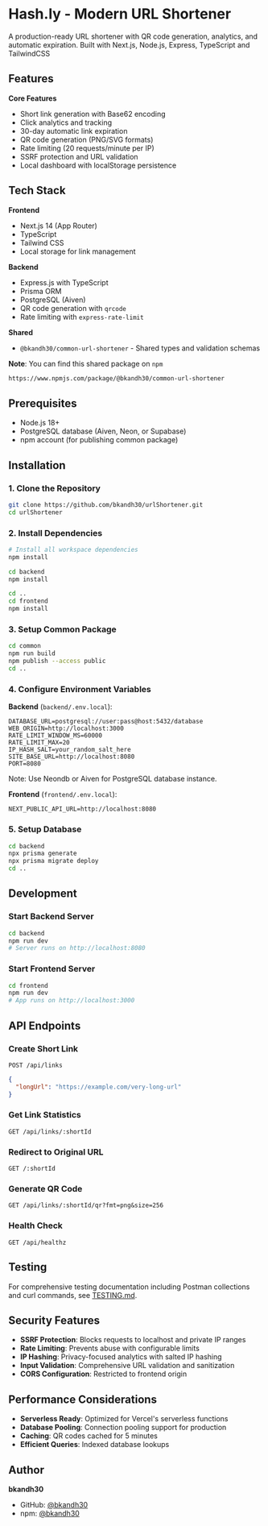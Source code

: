 # Hash.ly - Modern URL Shortener

A production-ready URL shortener with QR code generation, analytics, and automatic expiration. Built with Next.js, Node.js, Express, TypeScript and TailwindCSS

## Features

**Core Features**

- Short link generation with Base62 encoding
- Click analytics and tracking
- 30-day automatic link expiration
- QR code generation (PNG/SVG formats)
- Rate limiting (20 requests/minute per IP)
- SSRF protection and URL validation
- Local dashboard with localStorage persistence

## Tech Stack

**Frontend**

- Next.js 14 (App Router)
- TypeScript
- Tailwind CSS
- Local storage for link management

**Backend**

- Express.js with TypeScript
- Prisma ORM
- PostgreSQL (Aiven)
- QR code generation with `qrcode`
- Rate limiting with `express-rate-limit`

**Shared**

- `@bkandh30/common-url-shortener` - Shared types and validation schemas

**Note**: You can find this shared package on `npm`

```bash
https://www.npmjs.com/package/@bkandh30/common-url-shortener
```

## Prerequisites

- Node.js 18+
- PostgreSQL database (Aiven, Neon, or Supabase)
- npm account (for publishing common package)

## Installation

### 1. Clone the Repository

```bash
git clone https://github.com/bkandh30/urlShortener.git
cd urlShortener
```

### 2. Install Dependencies

```bash
# Install all workspace dependencies
npm install

cd backend
npm install

cd ..
cd frontend
npm install
```

### 3. Setup Common Package

```bash
cd common
npm run build
npm publish --access public
cd ..
```

### 4. Configure Environment Variables

**Backend** (`backend/.env.local`):

```env
DATABASE_URL=postgresql://user:pass@host:5432/database
WEB_ORIGIN=http://localhost:3000
RATE_LIMIT_WINDOW_MS=60000
RATE_LIMIT_MAX=20
IP_HASH_SALT=your_random_salt_here
SITE_BASE_URL=http://localhost:8080
PORT=8080
```

Note: Use Neondb or Aiven for PostgreSQL database instance.

**Frontend** (`frontend/.env.local`):

```env
NEXT_PUBLIC_API_URL=http://localhost:8080
```

### 5. Setup Database

```bash
cd backend
npx prisma generate
npx prisma migrate deploy
cd ..
```

## Development

### Start Backend Server

```bash
cd backend
npm run dev
# Server runs on http://localhost:8080
```

### Start Frontend Server

```bash
cd frontend
npm run dev
# App runs on http://localhost:3000
```

## API Endpoints

### Create Short Link

`POST /api/links`

```json
{
  "longUrl": "https://example.com/very-long-url"
}
```

### Get Link Statistics

`GET /api/links/:shortId`

### Redirect to Original URL

`GET /:shortId`

### Generate QR Code

`GET /api/links/:shortId/qr?fmt=png&size=256`

### Health Check

`GET /api/healthz`

## Testing

For comprehensive testing documentation including Postman collections and curl commands, see [TESTING.md](./TESTING.md).

## Security Features

- **SSRF Protection**: Blocks requests to localhost and private IP ranges
- **Rate Limiting**: Prevents abuse with configurable limits
- **IP Hashing**: Privacy-focused analytics with salted IP hashing
- **Input Validation**: Comprehensive URL validation and sanitization
- **CORS Configuration**: Restricted to frontend origin

## Performance Considerations

- **Serverless Ready**: Optimized for Vercel's serverless functions
- **Database Pooling**: Connection pooling support for production
- **Caching**: QR codes cached for 5 minutes
- **Efficient Queries**: Indexed database lookups

## Author

**bkandh30**

- GitHub: [@bkandh30](https://github.com/bkandh30)
- npm: [@bkandh30](https://www.npmjs.com/~bkandh30)
